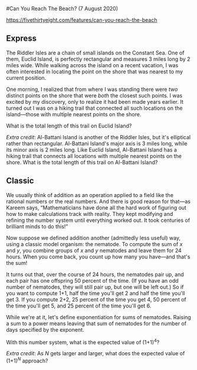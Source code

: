 #Can You Reach The Beach? (7 August 2020)

https://fivethirtyeight.com/features/can-you-reach-the-beach

## Express

The Riddler Isles are a chain of small islands on the Constant Sea.
One of them, Euclid Island, is perfectly rectangular and measures 3 miles long by 2 miles wide.
While walking across the island on a recent vacation, I was often interested in locating the point on the shore that was nearest to my current position.

One morning, I realized that from where I was standing there were *two* distinct points on the shore that were *both* the closest such points.
I was excited by my discovery, only to realize it had been made years earlier.
It turned out I was on a hiking trail that connected all such locations on the island—those with multiple nearest points on the shore.

What is the total length of this trail on Euclid Island?

*Extra credit*: Al-Battani Island is another of the Riddler Isles, but it's elliptical rather than rectangular.
Al-Battani Island's major axis is 3 miles long, while its minor axis is 2 miles long.
Like Euclid Island, Al-Battani Island has a hiking trail that connects all locations with multiple nearest points on the shore.
What is the total length of this trail on Al-Battani Island?

## Classic

We usually think of addition as an operation applied to a field like the rational numbers or the real numbers.
And there is good reason for that—as Kareem says, “Mathematicians have done all the hard work of figuring out how to make calculations track with reality.
They kept modifying and refining the number system until everything worked out.
It took centuries of brilliant minds to do this!”

Now suppose we defined addition another (admittedly less useful) way, using a classic model organism: the nematode.
To compute the sum of *x* and *y*, you combine groups of *x* and *y* nematodes and leave them for 24 hours.
When you come back, you count up how many you have—and that's the sum!

It turns out that, over the course of 24 hours, the nematodes pair up, and each pair has one offspring 50 percent of the time.
(If you have an odd number of nematodes, they will still pair up, but one will be left out.)
So if you want to compute 1+1, half the time you'll get 2 and half the time you'll get 3.
If you compute 2+2, 25 percent of the time you get 4, 50 percent of the time you'll get 5, and 25 percent of the time you'll get 6.

While we're at it, let's define exponentiation for sums of nematodes.
Raising a sum to a power means leaving that sum of nematodes for the number of days specified by the exponent.

With this number system, what is the expected value of (1+1)<sup>4</sup>?

*Extra credit*: As *N* gets larger and larger, what does the expected value of (1+1)<sup><i>N</i></sup> approach?

